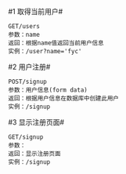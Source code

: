 #1 取得当前用户#
```
GET/users
参数：name
返回：根据name值返回当前用户信息
实例：/user?name='fyc'
```
#2 用户注册#
```
POST/signup
参数：用户信息(form data)
返回：根据用户信息在数据库中创建此用户
实例：/signup
```

#3 显示注册页面#
```
GET/signup
参数：
返回：显示注册页面
实例：/signup
```

